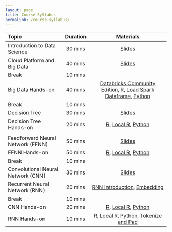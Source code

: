 ```yaml
---
layout: page
title: Course Syllabus
permalink: /course-syllabus/
---
```


| Topic | Duration | Materials |
| :--- | :---: | :---: |
| Introduction to Data Science | 30 mins | [Slides](https://course2021.scientistcafe.com/slides/01introduction/introduction)   |
| Cloud Platform and Big Data | 40 mins | [Slides](https://drive.google.com/file/d/1xb_zu0_GuwLRmyAEyk3R1OsRWWbZz1TS/view?usp=sharing)   |
| Break | 10 mins |  |
| Big Data Hands-on | 40 mins | [Databricks Community Edition](https://databricks.com/try-databricks), [R](https://databricks-prod-cloudfront.cloud.databricks.com/public/4027ec902e239c93eaaa8714f173bcfc/3981279215211072/2496792818539830/78755435857845/latest.html), [Load Spark Dataframe](https://github.com/happyrabbit/IntroDataScience/blob/master/Python/LoadDatasetSpark.ipynb), [Python](https://github.com/happyrabbit/IntroDataScience/blob/master/Python/PysparkETL.ipynb)  |
| Break | 10 mins |  |
| Decision Tree | 30 mins |[Slides](https://course2021.scientistcafe.com/slides/03Tree/Tree.html) |
| Decision Tree Hands-on | 20 mins | [R](https://databricks-prod-cloudfront.cloud.databricks.com/public/4027ec902e239c93eaaa8714f173bcfc/3981279215211072/2496792818540000/78755435857845/latest.html), [Local R](https://scientistcafe.com/ids/r/ch11), [Python](https://github.com/happyrabbit/IntroDataScience/blob/master/Python/TreeBasedModels.ipynb)  |
|  |  |  |
| Feedforward Neural Network (FFNN) | 50 mins | [Slides](https://course2021.scientistcafe.com/slides/02DeepLearning/DNN/DNN_Intro.html)|
| FFNN Hands-on | 50 mins | [R](https://databricks-prod-cloudfront.cloud.databricks.com/public/4027ec902e239c93eaaa8714f173bcfc/3981279215211072/2496792818539864/78755435857845/latest.html), [Local R](https://scientistcafe.com/ids/r/ch12dnn), [Python](https://github.com/happyrabbit/IntroDataScience/blob/master/Python/FFNN.ipynb) |
| Break | 10 mins |  |
| Convolutional Neural Network (CNN) | 30 mins | [Slides](https://course2021.scientistcafe.com/slides/02DeepLearning/CNN/CNN_Intro.html)   |
| Recurrent Neural Network (RNN) | 20 mins | [RNN Introduction](https://course2021.scientistcafe.com/slides/02DeepLearning/RNN/RNN_Intro.html), [Embedding](https://course2021.scientistcafe.com/slides/02DeepLearning/RNN/RNN_Embedding.html) |
| Break | 10 mins |  |
| CNN Hands-on | 20 mins | [R](https://databricks-prod-cloudfront.cloud.databricks.com/public/4027ec902e239c93eaaa8714f173bcfc/3981279215211072/2496792818539913/78755435857845/latest.html), [Local R](https://scientistcafe.com/ids/r/ch12cnn), [Python](https://github.com/happyrabbit/IntroDataScience/blob/master/Python/CNN.ipynb)  |
| RNN Hands-on | 10 mins | [R](https://databricks-prod-cloudfront.cloud.databricks.com/public/4027ec902e239c93eaaa8714f173bcfc/3981279215211072/2496792818539965/78755435857845/latest.html), [Local R](https://scientistcafe.com/ids/r/ch12rnn), [Python](https://github.com/happyrabbit/IntroDataScience/blob/master/Python/RNN.ipynb), [Tokenize and Pad](https://github.com/happyrabbit/IntroDataScience/blob/master/Python/TokenizingPadding.ipynb) |
